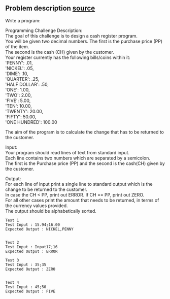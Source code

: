 ## Problem description [source](https://github.com/jayshah19949596/CodingInterviews/tree/master/Apple%20Jr.%20Python%20Developer)

Write a program:  

Programming Challenge Description:  
The goal of this challenge is to design a cash register program.   
You will be given two decimal numbers. The first is the purchase price (PP) of the item.   
The second is the cash (CH) given by the customer.   
Your register currently has the following bills/coins within it:   
'PENNY': .01,  
'NICKEL': .05,  
'DIME': .10,  
'QUARTER': .25,  
'HALF DOLLAR': .50,  
'ONE': 1.00,  
'TWO': 2.00,  
'FIVE': 5.00,  
'TEN': 10.00,  
'TWENTY': 20.00,  
'FIFTY': 50.00,  
'ONE HUNDRED': 100.00  

The aim of the program is to calculate the change that has to be returned to the customer.   

Input:   
Your program should read lines of text from standard input.    
Each line contains two numbers which are separated by a semicolon.   
The first is the Purchase price (PP) and the second is the cash(CH) given by the customer.    

Output:   
For each line of input print a single line to standard output which is the change to be returned to the customer.  
In case the CH < PP, print out ERROR. If CH == PP, print out ZERO.  
For all other cases print the amount that needs to be returned, in terms of the currency values provided.   
The output should be alphabetically sorted.   

	Test 1
	Test Input : 15.94;16.00
	Expected Output : NICKEL,PENNY


	Test 2
	Test Input : Input17;16
	Expected Output : ERROR  

	Test 3
	Test Input : 35;35
	Expected Output : ZERO  


	Test 4
	Test Input : 45;50
	Expected Output : FIVE
